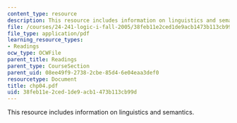 ```yaml
---
content_type: resource
description: This resource includes information on linguistics and semantics.
file: /courses/24-241-logic-i-fall-2005/38feb11e2ced1de9acb1473b113cb99d_chp04.pdf
file_type: application/pdf
learning_resource_types:
- Readings
ocw_type: OCWFile
parent_title: Readings
parent_type: CourseSection
parent_uid: 08ee49f9-2738-2cbe-85d4-6e04eaa3def0
resourcetype: Document
title: chp04.pdf
uid: 38feb11e-2ced-1de9-acb1-473b113cb99d
---
```

This resource includes information on linguistics and semantics.

